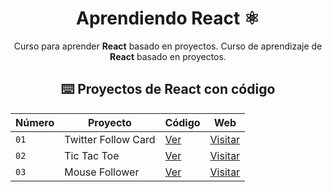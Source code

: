 <div align="center">

# Aprendiendo React ⚛️
Curso para aprender **React** basado en proyectos.
Curso de aprendizaje de **React** basado en proyectos.

## ⌨️ Proyectos de React con código

| Número | Proyecto | Código | Web |
| --- | --- | --- | --- |
| `01` | Twitter Follow Card | [Ver](projects/01-twitter-follow-card/) | [Visitar](https://pablo-hg-react-01.surge.sh) |
| `02` | Tic Tac Toe | [Ver](projects/02-tic-tac-toe/) | [Visitar](https://pablo-hg-react-02.surge.sh) |
| `03` | Mouse Follower | [Ver](projects/03-mouse-follower) | [Visitar](https://pablo-hg-react-03.surge.sh) |
